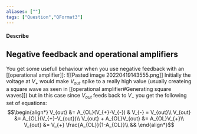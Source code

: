 ```yaml
---
aliases: [""]
tags: ["Question","QFormat3"]
---
```


#### Describe
## Negative feedback and operational amplifiers
You get some usefull behaviour when you use negative feedback with an [[operational amplifier]]:
![[Pasted image 20220419143555.png]]
Initially the voltage at $V_{+}$ would make $V_{out}$ spike to a really high value (usually createing a square wave as seen in [[operational amplifier#Generating square waves]]) but in this case since $V_{out}$ feeds back to $V_{-}$ you get the following set of equations:
$$\begin{align*}
V_{out} &= A_{OL}(V_{+}-V_{-}) & V_{-} = V_{out}\\
V_{out} &= A_{OL}(V_{+}-V_{out})\\
V_{out} + A_{OL}V_{out} &= A_{OL}V_{+}\\
V_{out} &= V_{+} \frac{A_{OL}}{1-A_{OL}}\\
&& 
\end{align*}$$